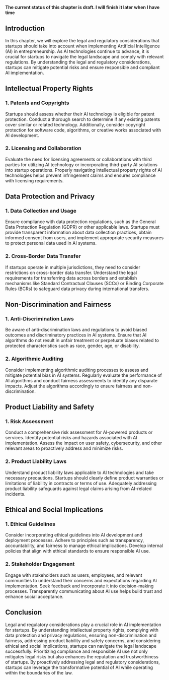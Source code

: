 **The current status of this chapter is draft. I will finish it later when I have time**

Introduction
------------

In this chapter, we will explore the legal and regulatory considerations that startups should take into account when implementing Artificial Intelligence (AI) in entrepreneurship. As AI technologies continue to advance, it is crucial for startups to navigate the legal landscape and comply with relevant regulations. By understanding the legal and regulatory considerations, startups can mitigate potential risks and ensure responsible and compliant AI implementation.

Intellectual Property Rights
----------------------------

### 1. Patents and Copyrights

Startups should assess whether their AI technology is eligible for patent protection. Conduct a thorough search to determine if any existing patents cover similar or related technology. Additionally, consider copyright protection for software code, algorithms, or creative works associated with AI development.

### 2. Licensing and Collaboration

Evaluate the need for licensing agreements or collaborations with third parties for utilizing AI technology or incorporating third-party AI solutions into startup operations. Properly navigating intellectual property rights of AI technologies helps prevent infringement claims and ensures compliance with licensing requirements.

Data Protection and Privacy
---------------------------

### 1. Data Collection and Usage

Ensure compliance with data protection regulations, such as the General Data Protection Regulation (GDPR) or other applicable laws. Startups must provide transparent information about data collection practices, obtain informed consent from users, and implement appropriate security measures to protect personal data used in AI systems.

### 2. Cross-Border Data Transfer

If startups operate in multiple jurisdictions, they need to consider restrictions on cross-border data transfer. Understand the legal requirements for transferring data across borders and establish mechanisms like Standard Contractual Clauses (SCCs) or Binding Corporate Rules (BCRs) to safeguard data privacy during international transfers.

Non-Discrimination and Fairness
-------------------------------

### 1. Anti-Discrimination Laws

Be aware of anti-discrimination laws and regulations to avoid biased outcomes and discriminatory practices in AI systems. Ensure that AI algorithms do not result in unfair treatment or perpetuate biases related to protected characteristics such as race, gender, age, or disability.

### 2. Algorithmic Auditing

Consider implementing algorithmic auditing processes to assess and mitigate potential bias in AI systems. Regularly evaluate the performance of AI algorithms and conduct fairness assessments to identify any disparate impacts. Adjust the algorithms accordingly to ensure fairness and non-discrimination.

Product Liability and Safety
----------------------------

### 1. Risk Assessment

Conduct a comprehensive risk assessment for AI-powered products or services. Identify potential risks and hazards associated with AI implementation. Assess the impact on user safety, cybersecurity, and other relevant areas to proactively address and minimize risks.

### 2. Product Liability Laws

Understand product liability laws applicable to AI technologies and take necessary precautions. Startups should clearly define product warranties or limitations of liability in contracts or terms of use. Adequately addressing product liability safeguards against legal claims arising from AI-related incidents.

Ethical and Social Implications
-------------------------------

### 1. Ethical Guidelines

Consider incorporating ethical guidelines into AI development and deployment processes. Adhere to principles such as transparency, accountability, and fairness to manage ethical implications. Develop internal policies that align with ethical standards to ensure responsible AI use.

### 2. Stakeholder Engagement

Engage with stakeholders such as users, employees, and relevant communities to understand their concerns and expectations regarding AI implementation. Seek feedback and incorporate it into decision-making processes. Transparently communicating about AI use helps build trust and enhance social acceptance.

Conclusion
----------

Legal and regulatory considerations play a crucial role in AI implementation for startups. By understanding intellectual property rights, complying with data protection and privacy regulations, ensuring non-discrimination and fairness, addressing product liability and safety concerns, and considering ethical and social implications, startups can navigate the legal landscape successfully. Prioritizing compliance and responsible AI use not only mitigates legal risks but also enhances the reputation and trustworthiness of startups. By proactively addressing legal and regulatory considerations, startups can leverage the transformative potential of AI while operating within the boundaries of the law.
